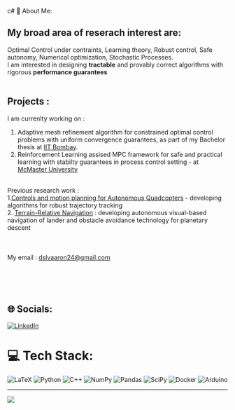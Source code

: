 c# 💫 About Me:
## My broad area of reserach interest are: 
Optimal Control under contraints, Learning theory, Robust control, Safe autonomy, Numerical optimization, Stochastic Processes. <br>
I am interested in designing <b>tractable</b> and provably correct algorithms with rigorous <b>performance guarantees</b> <br><br>
## Projects : 
I am currenlty working on : <br>
1. Adaptive mesh refinement algorithm for constrained optimal control problems with uniform convergence guarantees, as part of my Bachelor thesis at [IIT Bombay](https://www.sc.iitb.ac.in/~chatterjee/master/homepage/index.html). <br>
2. Reinforcement Learning assised MPC framework for safe and practical learning with stabilty guarantees in process control setting - at [McMaster University](https://www.eng.mcmaster.ca/faculty/prashant-mhaskar/) <br><Br>

Previous research work : 
<br>
1.[Controls and motion planning for Autonomous Quadcopters](https://github.com/Rihan24/Control_trajectory_tracking.git)  - developing algorithms for robust trajectory tracking <br>
2. [Terrain-Relative Navigation](https://github.com/Rihan24/Terrain_relative_navigation.git) : developing autonomous visual-based navigation of lander and obstacle avoidance technology for planetary descent<br><br>
<br><br>
My email : dslvaaron24@gmail.com<br><br><br><br><br>


## 🌐 Socials:
[![LinkedIn](https://img.shields.io/badge/LinkedIn-%230077B5.svg?logo=linkedin&logoColor=white)](https://linkedin.com/in/rihan-aaron-d-silva) 

# 💻 Tech Stack:
![LaTeX](https://img.shields.io/badge/latex-%23008080.svg?style=flat&logo=latex&logoColor=white) ![Python](https://img.shields.io/badge/python-3670A0?style=flat&logo=python&logoColor=ffdd54) ![C++](https://img.shields.io/badge/c++-%2300599C.svg?style=flat&logo=c%2B%2B&logoColor=white) ![NumPy](https://img.shields.io/badge/numpy-%23013243.svg?style=flat&logo=numpy&logoColor=white) ![Pandas](https://img.shields.io/badge/pandas-%23150458.svg?style=flat&logo=pandas&logoColor=white) ![SciPy](https://img.shields.io/badge/SciPy-%230C55A5.svg?style=flat&logo=scipy&logoColor=%white) ![Docker](https://img.shields.io/badge/docker-%230db7ed.svg?style=flat&logo=docker&logoColor=white) ![Arduino](https://img.shields.io/badge/-Arduino-00979D?style=flat&logo=Arduino&logoColor=white)

---
[![](https://visitcount.itsvg.in/api?id=Rihan24&icon=0&color=0)](https://visitcount.itsvg.in)
